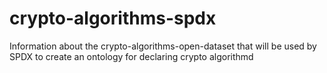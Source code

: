 # crypto-algorithms-spdx
Information about the crypto-algorithms-open-dataset that will be used by SPDX to create an ontology for declaring crypto algorithmd

